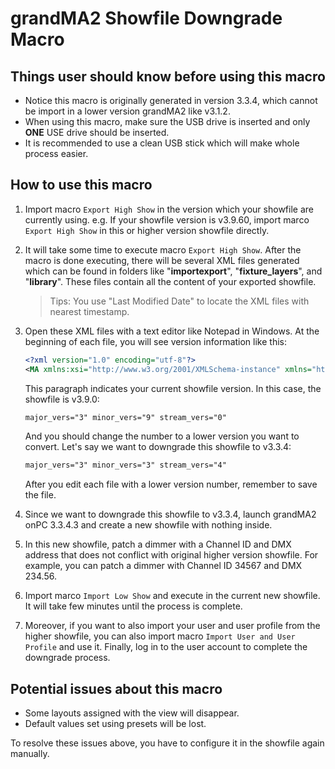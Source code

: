 # grandMA2 Showfile Downgrade Macro

## Things user should know before using this macro

- Notice this macro is originally generated in version 3.3.4, which cannot be import in a lower version grandMA2 like v3.1.2.
- When using this macro, make sure the USB drive is inserted and only **ONE** USE drive should be inserted.
- It is recommended to use a clean USB stick which will make whole process easier.

## How to use this macro

1. Import macro `Export High Show` in the version which your showfile are currently using. e.g. If your showfile version is v3.9.60, import marco `Export High Show` in this or higher version showfile directly.
2. It will take some time to execute macro `Export High Show`. After the macro is done executing, there will be several XML files generated which can be found in folders like "**importexport**", "**fixture_layers**", and "**library**". These files contain all the content of your exported showfile.
   > Tips: You use "Last Modified Date" to locate the XML files with nearest timestamp.
3. Open these XML files with a text editor like Notepad in Windows. At the beginning of each file, you will see version information like this:

   ```xml
   <?xml version="1.0" encoding="utf-8"?>
   <MA xmlns:xsi="http://www.w3.org/2001/XMLSchema-instance" xmlns="http://schemas.malighting.de/grandma2/xml/MA" xsi:schemaLocation="http://schemas.malighting.de/grandma2/xml/MA http://schemas.malighting.de/grandma2/xml/3.9.60/MA.xsd" major_vers="3" minor_vers="9" stream_vers="0">
   ```

   This paragraph indicates your current showfile version. In this case, the showfile is v3.9.0:

   ```xml
   major_vers="3" minor_vers="9" stream_vers="0"
   ```

   And you should change the number to a lower version you want to convert. Let's say we want to downgrade this showfile to v3.3.4:

   ```xml
   major_vers="3" minor_vers="3" stream_vers="4"
   ```

   After you edit each file with a lower version number, remember to save the file.

4. Since we want to downgrade this showfile to v3.3.4, launch grandMA2 onPC 3.3.4.3 and create a new showfile with nothing inside.
5. In this new showfile, patch a dimmer with a Channel ID and DMX address that does not conflict with original higher version showfile. For example, you can patch a dimmer with Channel ID 34567 and DMX 234.56.
6. Import marco `Import Low Show` and execute in the current new showfile. It will take few minutes until the process is complete.
7. Moreover, if you want to also import your user and user profile from the higher showfile, you can also import macro `Import User and User Profile` and use it. Finally, log in to the user account to complete the downgrade process.

## Potential issues about this macro

- Some layouts assigned with the view will disappear.
- Default values set using presets will be lost.

To resolve these issues above, you have to configure it in the showfile again manually.
